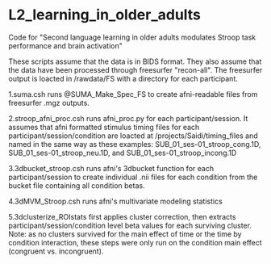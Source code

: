 # L2_learning_in_older_adults
Code for "Second language learning in older adults modulates Stroop task performance and brain activation"

These scripts assume that the data is in BIDS format. They also assume that the data have been processed through freesurfer "recon-all". The freesurfer output is loacted in /rawdata/FS with a directory for each participant.

1.suma.csh runs @SUMA_Make_Spec_FS to create afni-readable files from freesurfer .mgz outputs.

2.stroop_afni_proc.csh runs afni_proc.py for each participant/session. It assumes that afni formatted stimulus timing files for each participant/session/condition are loacted at /projects/Saidi/timing_files and named in the same way as these examples: SUB_01_ses-01_stroop_cong.1D, SUB_01_ses-01_stroop_neu.1D, and SUB_01_ses-01_stroop_incong.1D

3.3dbucket_stroop.csh runs afni's 3dbucket function for each participant/session to create individual .nii files for each condition from the bucket file containing all condition betas.

4.3dMVM_Stroop.csh runs afni's multivariate modeling statistics

5.3dclusterize_ROIstats first applies cluster correction, then extracts participant/session/condition level beta values for each surviving cluster. Note: as no clusters survived for the main effect of time or the time by condition interaction, these steps were only run on the condition main effect (congruent vs. incongruent).
